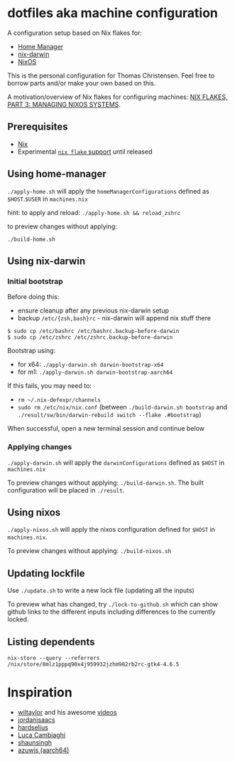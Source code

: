 # dotfiles aka machine configuration 

A configuration setup based on Nix flakes for: 

- [Home Manager](https://github.com/nix-community/home-manager)
- [nix-darwin](https://github.com/LnL7/nix-darwin)
- [NixOS](https://nixos.org/)

This is the personal configuration for Thomas Christensen.
Feel free to borrow parts and/or make your own based on this.

A motivation/overview of Nix flakes for configuring machines: 
[NIX FLAKES, PART 3: MANAGING NIXOS SYSTEMS](https://www.tweag.io/blog/2020-07-31-nixos-flakes/).

## Prerequisites

- [Nix](https://nixos.org/manual/nix/stable/#chap-installation)
- Experimental [`nix flake` support](https://nixos.wiki/wiki/flakes#Installing_flakes) until released

## Using home-manager

`./apply-home.sh` will apply the `homeManagerConfigurations` defined as `$HOST`.`$USER` in `machines.nix`

hint: to apply and reload: `./apply-home.sh && reload_zshrc`

to preview changes without applying:

`./build-home.sh`

## Using nix-darwin

### Initial bootstrap

Before doing this:
- ensure cleanup after any previous nix-darwin setup
- backup `/etc/{zsh,bash}rc` - nix-darwin will append nix stuff there
```
$ sudo cp /etc/bashrc /etc/bashrc.backup-before-darwin
$ sudo cp /etc/zshrc /etc/zshrc.backup-before-darwin
```

Bootstrap using: 
- for x64: `./apply-darwin.sh darwin-bootstrap-x64`
- for m1:  `./apply-darwin.sh darwin-bootstrap-aarch64`

If this fails, you may need to:
- `rm ~/.nix-defexpr/channels`
- `sudo rm /etc/nix/nix.conf` (between `./build-darwin.sh bootstrap` and `./result/sw/bin/darwin-rebuild switch --flake .#bootstrap`)

When successful, open a new terminal session and continue below

### Applying changes

`./apply-darwin.sh` will apply the `darwinConfigurations` defined as `$HOST` in `machines.nix`

To preview changes without applying: `./build-darwin.sh`. The built configuration will be placed in `./result`.

## Using nixos

`./apply-nixos.sh` will apply the nixos configuration defined for `$HOST` in `machines.nix`.

To preview changes without applying: `./build-nixos.sh`

## Updating lockfile

Use `./update.sh` to write a new lock file (updating all the inputs)

To preview what has changed, try `./lock-to-github.sh` which can show github links to the different inputs including differences to the currently locked.

## Listing dependents

`nix-store --query --referrers /nix/store/8mlz1pppq90x4j959932jzhm982rb2rc-gtk4-4.6.5`

# Inspiration

- [wiltaylor](https://github.com/wiltaylor/dotfiles) and his awesome [videos](https://www.youtube.com/watch?v=QKoQ1gKJY5A)
- [jordanisaacs](https://github.com/jordanisaacs/dotfiles)
- [hardselius](https://github.com/hardselius/dotfiles)
- [Luca Cambiaghi](https://www.lucacambiaghi.com/nixpkgs/readme.html)
- [shaunsingh](https://github.com/shaunsingh/nix-darwin-dotfiles/)
- [azuwis (aarch64)](https://github.com/azuwis/nix-config)
